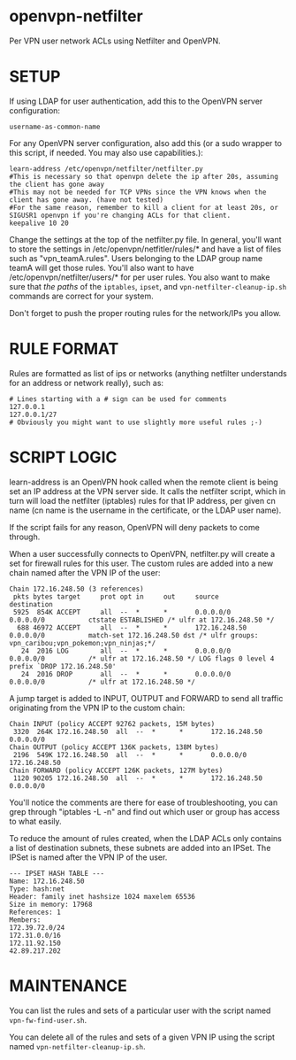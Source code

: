 openvpn-netfilter
=================

Per VPN user network ACLs using Netfilter and OpenVPN.

SETUP
=====

If using LDAP for user authentication, add this to the OpenVPN server configuration:

    username-as-common-name

For any OpenVPN server configuration, also add this (or a sudo wrapper to this script, if needed. You may also use capabilities.):

    learn-address /etc/openvpn/netfilter/netfilter.py
    #This is necessary so that openvpn delete the ip after 20s, assuming the client has gone away
    #This may not be needed for TCP VPNs since the VPN knows when the client has gone away. (have not tested)
    #For the same reason, remember to kill a client for at least 20s, or SIGUSR1 openvpn if you're changing ACLs for that client.
    keepalive 10 20

Change the settings at the top of the netfilter.py file. In general, you'll want to store the settings in /etc/openvpn/netfitler/rules/* and have a list of files such as "vpn_teamA.rules". Users belonging to the LDAP group name teamA will get those rules.
You'll also want to have /etc/openvpn/netfilter/users/* for per user rules. You also want to make sure that _the paths_ of the `iptables`, `ipset`, and `vpn-netfilter-cleanup-ip.sh` commands are correct for your system.

Don't forget to push the proper routing rules for the network/IPs you allow.

RULE FORMAT
===========
Rules are formatted as list of ips or networks (anything netfilter understands for an address or network really), such as:

    # Lines starting with a # sign can be used for comments
    127.0.0.1
    127.0.0.1/27
    # Obviously you might want to use slightly more useful rules ;-)

SCRIPT LOGIC
============

learn-address is an OpenVPN hook called when the remote client is being set an IP address at the VPN server side. It calls the netfilter script, which in turn will load the netfilter (iptables) rules for that IP address, per given cn name (cn name is the username in the certificate, or the LDAP user name).

If the script fails for any reason, OpenVPN will deny packets to come through.

When a user successfully connects to OpenVPN, netfilter.py will create a set for firewall rules for this user. The custom rules are added into a new chain named after the VPN IP of the user:

    Chain 172.16.248.50 (3 references)
     pkts bytes target     prot opt in     out     source               destination
     5925  854K ACCEPT     all  --  *      *       0.0.0.0/0            0.0.0.0/0           ctstate ESTABLISHED /* ulfr at 172.16.248.50 */
      688 46972 ACCEPT     all  --  *      *       172.16.248.50        0.0.0.0/0           match-set 172.16.248.50 dst /* ulfr groups: vpn_caribou;vpn_pokemon;vpn_ninjas;*/
       24  2016 LOG        all  --  *      *       0.0.0.0/0            0.0.0.0/0           /* ulfr at 172.16.248.50 */ LOG flags 0 level 4 prefix `DROP 172.16.248.50'
       24  2016 DROP       all  --  *      *       0.0.0.0/0            0.0.0.0/0           /* ulfr at 172.16.248.50 */

A jump target is added to INPUT, OUTPUT and FORWARD to send all traffic originating from the VPN IP to the custom chain:

    Chain INPUT (policy ACCEPT 92762 packets, 15M bytes)
     3320  264K 172.16.248.50  all  --  *      *       172.16.248.50         0.0.0.0/0
    Chain OUTPUT (policy ACCEPT 136K packets, 138M bytes)
     2196  549K 172.16.248.50  all  --  *      *       0.0.0.0/0            172.16.248.50
    Chain FORWARD (policy ACCEPT 126K packets, 127M bytes)
     1120 90205 172.16.248.50  all  --  *      *       172.16.248.50         0.0.0.0/0

You'll notice the comments are there for ease of troubleshooting, you can grep through "iptables -L -n" and find out which user or group has access to what easily.

To reduce the amount of rules created, when the LDAP ACLs only contains a list of destination subnets, these subnets are added into an IPSet. The IPSet is named after the VPN IP of the user.

    --- IPSET HASH TABLE ---
    Name: 172.16.248.50
    Type: hash:net
    Header: family inet hashsize 1024 maxelem 65536
    Size in memory: 17968
    References: 1
    Members:
    172.39.72.0/24
    172.31.0.0/16
    172.11.92.150
    42.89.217.202

MAINTENANCE
===========
You can list the rules and sets of a particular user with the script named `vpn-fw-find-user.sh`.

You can delete all of the rules and sets of a given VPN IP using the script named `vpn-netfilter-cleanup-ip.sh`.
